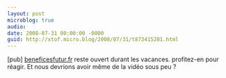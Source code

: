 ```yaml
---
layout: post
microblog: true
audio: 
date: 2008-07-31 00:00:00 -0000
guid: http://xtof.micro.blog/2008/07/31/t873415201.html
---
```

[pub] [beneficesfutur.fr](http://beneficesfutur.fr) reste ouvert durant les vacances. profitez-en pour réagir. Et nous devrions avoir même de la vidéo sous peu ?
